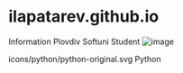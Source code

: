 # ilapatarev.github.io
Information
Plovdiv
Softuni Student
![image](https://github.com/ilapatarev/ilapatarev/assets/106161445/c4eb94fa-9c8f-4e5b-ba1f-0b5db550b052)

icons/python/python-original.svg Python
